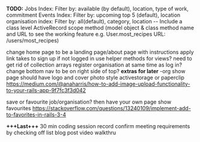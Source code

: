 **TODO:**
Jobs Index: Filter by: available (by default), location, type of work, commitment
Events Index: Filter by: upcoming top 5 (default), location
organisation index: Filter by: all(default), category, location
-- Include a class level ActiveRecord scope method (model object & class method name and URL to see the working feature e.g. User.most_recipes URL: /users/most_recipes)

change home page to be a landing page/about page with instructions
apply link takes to sign up if not logged in
use helper methods for views? need to get rid of collection arrays
register organisation at same time as log in?
change bottom nav to be on right side of top?
**extras for later**
-org show page should have logo and cover photo style activestorage or paperclip
https://medium.com/@anaharris/how-to-add-image-upload-functionality-to-your-rails-app-9f7fc3f3d042

save or favourite job/organisation? then have your own page show favourites
https://stackoverflow.com/questions/13240109/implement-add-to-favorites-in-rails-3-4

**+++Last+++**
30 min coding session record
confirm meeting requirements by checking off list
blog post
video walkthru
